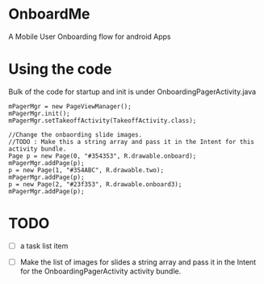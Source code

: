 # OnboardMe
A Mobile User Onboarding flow for android Apps

# Using the code

Bulk of the code for startup and init is under OnboardingPagerActivity.java
```
mPagerMgr = new PageViewManager();
mPagerMgr.init();
mPagerMgr.setTakeoffActivity(TakeoffActivity.class);

//Change the onbaording slide images.
//TODO : Make this a string array and pass it in the Intent for this activity bundle.
Page p = new Page(0, "#354353", R.drawable.onboard);
mPagerMgr.addPage(p);
p = new Page(1, "#354ABC", R.drawable.two);
mPagerMgr.addPage(p);
p = new Page(2, "#23f353", R.drawable.onboard3);
mPagerMgr.addPage(p);
```

# TODO

- [ ] a task list item
- [ ] Make the list of images for slides a string array and pass it in the Intent for the OnboardingPagerActivity activity bundle.


